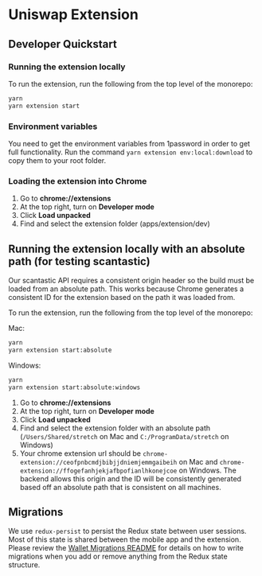 # Uniswap Extension

## Developer Quickstart

### Running the extension locally

To run the extension, run the following from the top level of the monorepo:

```bash
yarn
yarn extension start
```

### Environment variables

You need to get the environment variables from 1password in order to get full functionality. Run the command `yarn extension env:local:download` to copy them to your root folder.

### Loading the extension into Chrome

1. Go to **chrome://extensions**
2. At the top right, turn on **Developer mode**
3. Click **Load unpacked**
4. Find and select the extension folder (apps/extension/dev)

## Running the extension locally with an absolute path (for testing scantastic)

Our scantastic API requires a consistent origin header so the build must be loaded from an absolute path. This works because Chrome generates a consistent ID for the extension based on the path it was loaded from.

To run the extension, run the following from the top level of the monorepo:

Mac:

```bash
yarn
yarn extension start:absolute
```

Windows:

```bash
yarn
yarn extension start:absolute:windows
```

1. Go to **chrome://extensions**
2. At the top right, turn on **Developer mode**
3. Click **Load unpacked**
4. Find and select the extension folder with an absolute path (`/Users/Shared/stretch` on Mac and `C:/ProgramData/stretch` on Windows)
5. Your chrome extension url should be `chrome-extension://ceofpnbcmdjbibjjdniemjemmgaibeih` on Mac and `chrome-extension://ffogefanhjekjafbpofianlhkonejcoe` on Windows. The backend allows this origin and the ID will be consistently generated based off an absolute path that is consistent on all machines.

## Migrations

We use `redux-persist` to persist the Redux state between user sessions. Most of this state is shared between the mobile app and the extension. Please review the [Wallet Migrations README](../../packages/wallet/src/state//README.md) for details on how to write migrations when you add or remove anything from the Redux state structure.
